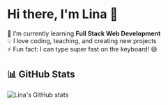 # Hi there, I'm Lina 👋

🌱 I’m currently learning **Full Stack Web Development**  
💡 I love coding, teaching, and creating new projects  
⚡ Fun fact: I can type super fast on the keyboard! 😄
## 📊 GitHub Stats
![Lina's GitHub stats](https://github-readme-stats.vercel.app/api?username=YOUR_USERNAME&show_icons=true&theme=tokyonight)
